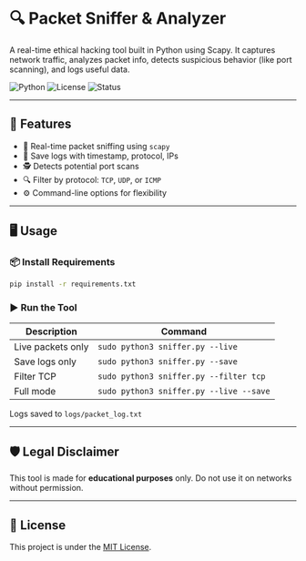 # 🔍 Packet Sniffer & Analyzer

A real-time ethical hacking tool built in Python using Scapy. It captures network traffic, analyzes packet info, detects suspicious behavior (like port scanning), and logs useful data.

![Python](https://img.shields.io/badge/Python-3.10+-blue)
![License](https://img.shields.io/badge/License-MIT-green)
![Status](https://img.shields.io/badge/Status-Active-brightgreen)

---

## 🚀 Features

- 📡 Real-time packet sniffing using `scapy`
- 📄 Save logs with timestamp, protocol, IPs
- 🕵️ Detects potential port scans
- 🔍 Filter by protocol: `TCP`, `UDP`, or `ICMP`
- ⚙️ Command-line options for flexibility

---

## 🖥️ Usage

### 📦 Install Requirements
```bash
pip install -r requirements.txt
```

### ▶️ Run the Tool

| Description | Command |
|------------|---------|
| Live packets only | `sudo python3 sniffer.py --live` |
| Save logs only | `sudo python3 sniffer.py --save` |
| Filter TCP | `sudo python3 sniffer.py --filter tcp` |
| Full mode | `sudo python3 sniffer.py --live --save` |

Logs saved to `logs/packet_log.txt`

---

## 🛡️ Legal Disclaimer

This tool is made for **educational purposes** only. Do not use it on networks without permission.

---

## 📜 License

This project is under the [MIT License](LICENSE).
